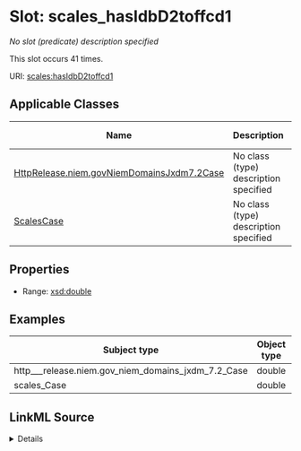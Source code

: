 

# Slot: scales_hasIdbD2toffcd1


_No slot (predicate) description specified_






This slot occurs 41 times.


URI: [scales:hasIdbD2toffcd1](http://schemas.scales-okn.org/rdf/scales#hasIdbD2toffcd1)



<!-- no inheritance hierarchy -->





## Applicable Classes

| Name | Description | Modifies Slot |
| --- | --- | --- |
| [HttpRelease.niem.govNiemDomainsJxdm7.2Case](../classes/HttpRelease.niem.govNiemDomainsJxdm7.2Case.md) | No class (type) description specified |  yes  |
| [ScalesCase](../classes/ScalesCase.md) | No class (type) description specified |  yes  |







## Properties

* Range: [xsd:double](http://www.w3.org/2001/XMLSchema#double)






## Examples

| Subject type | Object type | Example subject | Example object | Occurrences |
| --- | --- | --- | --- | --- |
| http___release.niem.gov_niem_domains_jxdm_7.2_Case | double | scales:/CaseCriminal | -8.0 | 41 |
| scales_Case | double | scales:/CaseCriminal | -8.0 | 41 |




## LinkML Source

<details>

```yaml
name: scales_hasIdbD2toffcd1
annotations:
  count:
    tag: count
    value: 41
description: No slot (predicate) description specified
examples:
- object:
    example_object: '-8.0'
    example_object_type: double
    example_predicate: scales:hasIdbD2toffcd1
    example_subject: scales:/CaseCriminal
    example_subject_type: http___release.niem.gov_niem_domains_jxdm_7.2_Case
- object:
    example_object: '-8.0'
    example_object_type: double
    example_predicate: scales:hasIdbD2toffcd1
    example_subject: scales:/CaseCriminal
    example_subject_type: scales_Case
from_schema: scales-kg
rank: 1000
slot_uri: scales:hasIdbD2toffcd1
alias: scales_hasIdbD2toffcd1
domain_of:
- http___release.niem.gov_niem_domains_jxdm_7.2_Case
- scales_Case
range: double

```
</details>